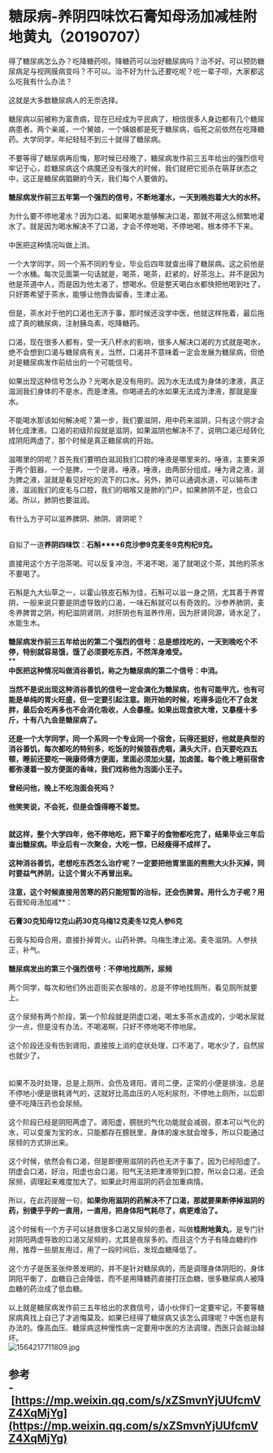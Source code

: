 # 糖尿病-养阴四味饮石膏知母汤加减桂附地黄丸（20190707）

得了糖尿病怎么办？吃降糖药呗。降糖药可以治好糖尿病吗？治不好。可以预防糖尿病足与视网膜病变吗？不可以。治不好为什么还要吃呢？吃一辈子呗，大家都这么吃我有什么办法？<br /> <br />这就是大多数糖尿病人的无奈选择。<br /> <br />糖尿病以前被称为富贵病，现在已经成为平民病了，相信很多人身边都有几个糖尿病患者。两个亲戚，一个舅娘，一个姨娘都是死于糖尿病，临死之前依然在吃降糖药。大学同学，年纪轻轻不到三十就得了糖尿病。<br /> <br />不要等得了糖尿病再后悔，那时候已经晚了，糖尿病发作前三五年给出的强烈信号牢记于心，趁糖尿病这个病魔还没有强大的时候，我们就把它扼杀在萌芽状态之中，这正是糖尿病猖獗的今天，我们每个人要做的。<br /> <br />**糖尿病发作前三五年第一个强烈的信号，不断地灌水，一天到晚抱着大大的水杯。**<br /> <br />为什么要不停地灌水？因为口渴。如果喝水能够解决口渴，那就不用这么频繁地灌水了。就是因为喝水解决不了口渴，才会不停地喝，不停地喝，根本停不下来。<br /> <br />中医把这种情况叫做上消。<br /> <br />一个大学同学，同一个系不同的专业，毕业后四年就查出得了糖尿病。这之前他是一个水桶。每次见面第一句话就是，喝茶，喝茶，赶紧的，好茶泡上。并不是因为他是茶道中人，而是因为他太渴了，想喝水。但是整天喝白水都快把他喝到吐了，只好寄希望于茶水，能够让他唇齿留香，生津止渴。<br /> <br />但是，茶水对于他的口渴也无济于事，那时候还没学中医，他就这样拖着，最后拖成了真的糖尿病，注射胰岛素，吃降糖药。<br /> <br />口渴，现在很多人都有，受一天八杯水的影响，很多人解决口渴的方式就是喝水，绝不会想到口渴与糖尿病有关。当然，口渴并不意味着一定会发展为糖尿病，但绝对是糖尿病发作前给出的一个可能信号。<br /> <br />如果出现这种信号怎么办？光喝水是没有用的。因为水无法成为身体的津液，真正滋润我们身体的不是水，而是津液。你喝进去的水如果无法成为津液，那就是废水。<br /> <br />不能喝水那该如何解决呢？第一步，我们要滋阴，用中药来滋阴，只有这个阴才会转化成津液。口渴的初级阶段就是滋阴，如果滋阴也解决不了，说明口渴已经转化成阴阳两虚了，那个时候是真正糖尿病的开始。<br /> <br />滋哪里的阴呢？首先我们要明白滋润我们口腔的唾液是哪里来的。唾液，主要来源于两个脏器，一个是脾，一个是肾。唾液，唾液，由两部分组成，唾为肾之液，涎为脾之液，涎就是看见好吃的流下的口水。另外，肺可以通调水道，可以输布津液，滋润我们的皮毛与口腔，我们的咽喉又是肺的门户，如果肺阴不足，也会口渴。所以，肺阴也要滋润。<br /> <br />有什么方子可以滋养脾阴、肺阴、肾阴呢？<br /> 

自拟了一道**养阴四味饮**：**石斛****6克沙参9克麦冬9克枸杞9克。**<br /> <br />直接用这个方子泡茶喝。可以反复冲泡，不渴不喝，渴了就喝这个茶，其他的茶水不要喝了。<br /> <br />石斛是九大仙草之一，以霍山铁皮石斛为佳，石斛可以滋一身之阴，尤其善于养胃阴，一般来说只要是阴虚导致的口渴，一味石斛就可以有奇效的。沙参养肺阴，麦冬养脾胃之阴，枸杞滋阴肾阴，对肝阴也有滋养作用，因为肝肾同源，肾水足了，水能生木。<br /> <br />**糖尿病发作前三五年给出的第二个强烈的信号：总是想找吃的，一天到晚吃个不停，特别就容易饿，饿了必须要吃东西，不然浑身难受。**<br />** **<br />中医把这种情况叫做消谷善饥，称之为糖尿病的第二个信号：**中消**。<br /> <br />当然不是说出现这种消谷善饥的信号一定会演化为糖尿病，也有可能甲亢，也有可能是单纯的胃火旺盛，但一定要引起注意。刚开始的时候，吃得多运化不了会发胖，最后会吃再多也不会消化吸收，人会暴瘦。**如果出现食欲大增，又暴瘦十多斤，十有八九会是糖尿病**了。<br /> <br />还是一个大学同学，同一个系同一个专业同一个宿舍，玩得还挺好，他就是典型的消谷善饥，每次都吃的特别多，吃饭的时候狼吞虎咽，满头大汗，白天要吃四五顿，睡前还要吃一碗康师傅方便面，里面必须加火腿，加卤蛋。每个晚上睡前宿舍都弥漫着一股方便面的香味，我们戏称他为泡面小王子。<br /> <br />曾经问他，晚上不吃泡面会死吗？<br /> <br />他笑笑说，不会死，但是会饿得睡不着觉。<br />
<br />
<br />就这样，整个大学四年，他不停地吃，把下辈子的食物都吃完了，结果毕业三年后查出糖尿病。毕业后有一次聚会，大吃一惊，已经瘦得不成样了。<br /> <br />这种消谷善饥，老想吃东西怎么治疗呢？一定要把他胃里面的熊熊大火扑灭掉，同时要益气养阴，让这个胃火不再冒出来。<br /> <br />注意，这个时候直接用苦寒的药只能短暂的治标，还会伤脾胃。用什么方子呢？用**石膏知母汤加减**：<br /> <br />**石膏30克知母12克山药30克乌梅12克麦冬12克人参6克**<br /> <br />石膏与知母合用，直接扑掉胃火。山药补脾。乌梅生津止渴。麦冬滋阴。人参扶正，补气。<br /> <br />**糖尿病发出的第三个强烈信号：不停地找厕所，尿频**<br /> <br />两个同学，每次和他们外出逛街买衣服啥的，总是不停地找厕所，看见厕所就要上。<br /> <br />这个尿频有两个阶段，第一个阶段就是阴虚口渴，喝太多茶水造成的，少喝水尿就少一点，但是没有办法，不喝渴啊，只好不停地喝不停地尿。<br /> <br />这个阶段还没有伤到肾阳，直接按上消的症状处理，口不渴了，喝水少了，自然尿也就少了。<br />
<br />
<br />如果不及时处理，总是上厕所，会伤及肾阳，肾司二便，正常的小便是排浊，总是不停地小便是很耗肾气的，这就好比高血压的人吃利尿剂，不停地上厕所，以后即便不吃降压药也会尿频。<br /> <br />这个阶段已经是阴阳两虚了。肾阳虚，膀胱的气化功能就会减弱，原本可以气化的水，可以变废为宝的水，只能都存在膀胱里，身体的废水就会增多，所以只能通过尿频的方式排出来。<br /> <br />这个时候，依然会有口渴，但是即便用滋阴的药也无济于事了，因为已经阳虚了。阴虚会口渴，好治，阳虚也会口渴，阳气无法把津液带到口腔，所以会口渴，还会尿频，调理起来难度加大了。如果此时用滋阴的药会加重病情。<br /> <br />所以，在此药提醒一句，**如果你用滋阴的药解决不了口渴，那就要果断停掉滋阴的药，别傻乎乎的一直用，一直用，把身体阳气耗尽了，病更难治了。**<br /> <br />这个时候有一个方子可以拯救很多口渴又尿频的患者，叫做**桂附地黄丸**，是专门针对阴阳两虚导致的口渴又尿频的，尤其是夜尿多的。而且这个方子有降血糖的作用，推荐一些朋友用过，用了一段时间后，发现血糖降低了。<br /> <br />这个方子是医圣张仲景发明的，并不是针对糖尿病的，而是调理身体阴阳的，身体阴阳平衡了，血糖自己会降低，而不是用降糖药直接打压血糖，很多糖尿病人被降血糖的药治成了低血糖。<br /> <br />以上就是糖尿病发作前三五年给出的求救信号，请小伙伴们一定要牢记，不要等糖尿病真找上自己了才追悔莫及。如果已经得了糖尿病又该怎么调理呢？中医也是有办法的。像高血压、糖尿病这种慢性病一定要用中医的方法调理，西医只会越治越坏。<br />![1564217711809.jpg](https://cdn.nlark.com/yuque/0/2019/jpeg/101800/1564217726639-d82bf1a0-7732-47dd-b8df-19da6af11de3.jpeg#align=left&display=inline&height=3024&name=1564217711809.jpg&originHeight=3024&originWidth=4032&size=4345807&status=done&width=4032)

## 参考<br />- [https://mp.weixin.qq.com/s/xZSmvnYjUUfcmVZ4XqMjYg](https://mp.weixin.qq.com/s/xZSmvnYjUUfcmVZ4XqMjYg)

